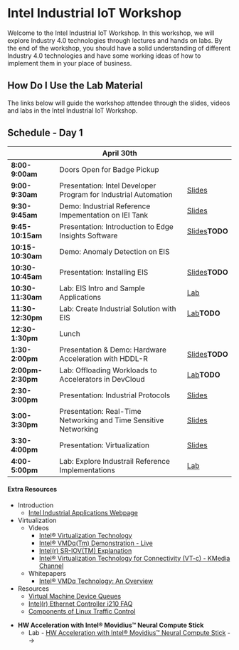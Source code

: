 # Intel Industrial IoT Workshop

Welcome to the Intel Industrial IoT Workshop. In this workshop, we will explore Industry 4.0 technologies through lectures and hands on labs. By the end of the workshop, you should have a solid understanding of different Industry 4.0 technologies and have some working ideas of how to implement them in your place of business.

## How Do I Use the Lab Material

The links below will guide the workshop attendee through the slides, videos and labs in the Intel Industrial IoT Workshop.

## Schedule - Day 1

|                   | April 30th                                         | |
| ----------------- | -------------------------------------------------- |-|
| **8:00-9:00am**   |Doors Open for Badge Pickup                        | |
| **9:00-9:30am**   |Presentation: Intel Developer Program for Industrial Automation |[Slides](./presentations/01-Intel-Developer-Program-and-Industrial-IoT-Strategy.pdf) |
| **9:30-9:45am**  |Demo: Industrial Reference Impementation on IEI Tank|[Slides](./presentations/Intel-Automation.pdf)|
| **9:45-10:15am** |Presentation: Introduction to Edge Insights Software|[Slides]()**TODO**|
| **10:15-10:30am** |Demo: Anomaly Detection on EIS                     ||
|**10:30-10:45am** |Presentation: Installing EIS |[Slides]()**TODO**|
| **10:30-11:30am** |Lab: EIS Intro and Sample Applications             |[Lab](https://software.intel.com/en-us/node/812430)|
| **11:30-12:30pm** |Lab: Create Industrial Solution with EIS           | [Lab]()**TODO**|
| **12:30-1:30pm**  | Lunch                                              |
|**1:30-2:00pm**|Presentation & Demo: Hardware Acceleration with HDDL-R|[Slides]()**TODO**|
|**2:00pm-2:30pm**|Lab: Offloading Workloads to Accelerators in DevCloud|[Lab]()**TODO**|
| **2:30-3:00pm**   | Presentation: Industrial Protocols                               |[Slides](./presentations/05-Industrial-Protocols.pdf) |
| **3:00-3:30pm**   | Presentation: Real-Time Networking and Time Sensitive Networking |[Slides](./presentations/04-Time-Sensitive-Networking.pdf)|
| **3:30-4:00pm**   | Presentation: Virtualization |[Slides](./presentations/02-Virtualization.pdf)|
| **4:00-5:00pm**   | Lab: Explore Industrail Reference Implementations |[Lab](https://software.intel.com/en-us/iot/reference-implementations)|

   

#### Extra Resources
- Introduction
  - [Intel Industrial Applications Webpage](https://www.intel.com/content/www/us/en/internet-of-things/industrial-iot/overview.html)
- Virtualization
  -  Videos
      -   [Intel® Virtualization Technology](https://www.youtube.com/watch?v=gqZrarZiHp8&t=22s)
      -   [Intel® VMDq(Tm) Demonstration - Live](https://www.youtube.com/watch?v=lOBOEcBSSkQ)
      -   [Intel(r) SR-IOV(TM) Explanation](https://www.youtube.com/watch?v=hRHsk8Nycdg)
      -   [Intel® Virtualization Technology for Connectivity (VT-c) - KMedia Channel](https://www.youtube.com/watch?v=Y-EaX3BBzSc&t=3s)
  -   Whitepapers
      -   [Intel® VMDq Technology: An Overview](https://www.intel.com/content/dam/www/public/us/en/documents/white-papers/vmdq-technology-paper.pdf)
-   Resources
    -   [Virtual Machine Device Queues](https://www.intel.com/content/www/us/en/ethernet-products/converged-network-adapters/io-acceleration-technology-vmdq.html)
    - [Intel(r) Ethernet Controller i210 FAQ](https://www.intel.com/content/dam/www/public/us/en/documents/faqs/ethernet-controller-i210-i211-faq.pdf)
    - [Components of Linux Traffic Control](http://tldp.org/HOWTO/Traffic-Control-HOWTO/components.html)

  * **HW Acceleration with Intel® Movidius™ Neural Compute Stick**
    - Lab - [HW Acceleration with Intel® Movidius™ Neural Compute Stick](https://github.com/intel-iot-devkit/smart-video-workshop/HW-Acceleration-with-Movidious-NCS/README.md) -->


